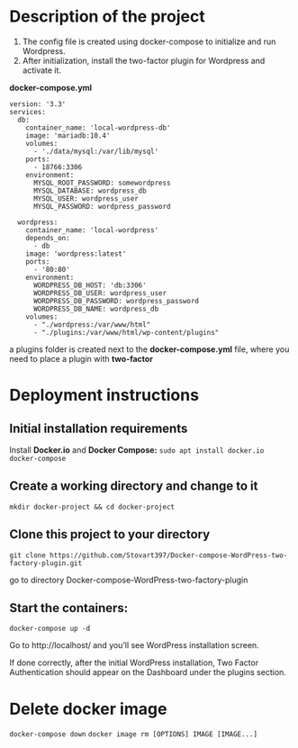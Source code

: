 # Description of the project

1. The config file is created using docker-compose to initialize and run Wordpress.
2. After initialization, install the two-factor plugin for Wordpress and activate it.

**docker-compose.yml**

```
version: '3.3'
services:
  db:
    container_name: 'local-wordpress-db'
    image: 'mariadb:10.4'
    volumes:
      - './data/mysql:/var/lib/mysql'
    ports:
      - 18766:3306
    environment:
      MYSQL_ROOT_PASSWORD: somewordpress
      MYSQL_DATABASE: wordpress_db
      MYSQL_USER: wordpress_user
      MYSQL_PASSWORD: wordpress_password

  wordpress:
    container_name: 'local-wordpress'
    depends_on:
      - db
    image: 'wordpress:latest'
    ports:
      - '80:80'
    environment:
      WORDPRESS_DB_HOST: 'db:3306'
      WORDPRESS_DB_USER: wordpress_user
      WORDPRESS_DB_PASSWORD: wordpress_password
      WORDPRESS_DB_NAME: wordpress_db
    volumes:
      - "./wordpress:/var/www/html"
      - "./plugins:/var/www/html/wp-content/plugins"
```
a plugins folder is created next to the **docker-compose.yml** file, where you need to place a plugin with **two-factor**





# Deployment instructions
## Initial installation requirements
Install **Docker.io** and **Docker Compose:** 
`sudo apt install docker.io docker-compose`
## Create a working directory and change to it
`mkdir docker-project && cd docker-project`
## Clone this project to your directory
`git clone https://github.com/Stovart397/Docker-compose-WordPress-two-factory-plugin.git`
 
 go to directory Docker-compose-WordPress-two-factory-plugin
 
 ## Start the containers:
 `docker-compose up -d`

Go to http://localhost/ and you’ll see WordPress installation screen.

If done correctly, after the initial WordPress installation, Two Factor Authentication should appear on the Dashboard under the plugins section.
# Delete docker image
`docker-compose down`
 `docker image rm [OPTIONS] IMAGE [IMAGE...]`
